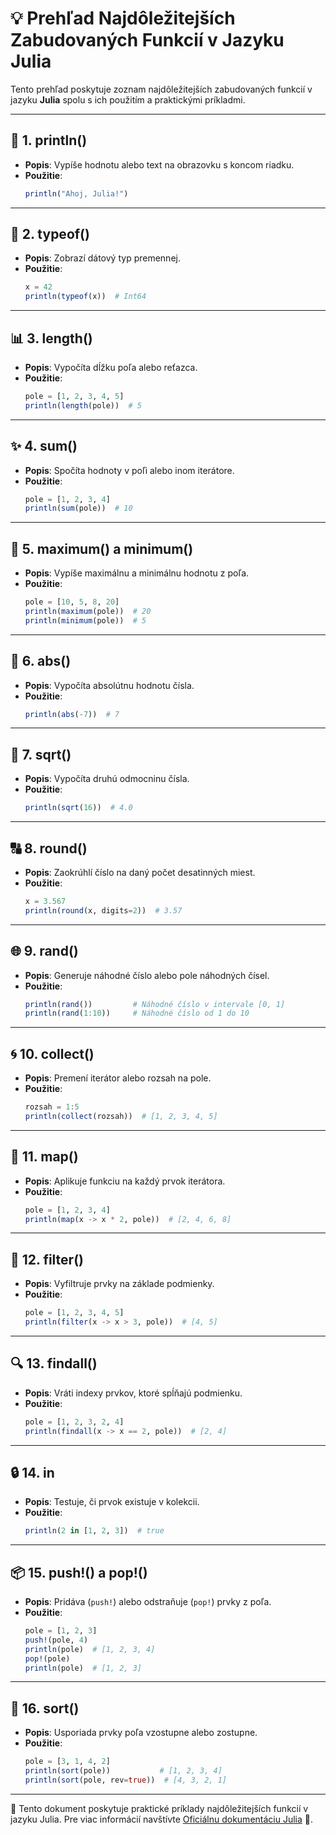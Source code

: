 # 💡 Prehľad Najdôležitejších Zabudovaných Funkcií v Jazyku Julia

Tento prehľad poskytuje zoznam najdôležitejších zabudovaných funkcií v jazyku **Julia** spolu s ich použitím a praktickými príkladmi.

---

## 📅 **1. println()**
- **Popis**: Vypíše hodnotu alebo text na obrazovku s koncom riadku.
- **Použitie**:
  ```julia
  println("Ahoj, Julia!")
  ```

---

## 🔢 **2. typeof()**
- **Popis**: Zobrazí dátový typ premennej.
- **Použitie**:
  ```julia
  x = 42
  println(typeof(x))  # Int64
  ```

---

## 📊 **3. length()**
- **Popis**: Vypočíta dĺžku poľa alebo reťazca.
- **Použitie**:
  ```julia
  pole = [1, 2, 3, 4, 5]
  println(length(pole))  # 5
  ```

---

## ✨ **4. sum()**
- **Popis**: Spočíta hodnoty v poľi alebo inom iterátore.
- **Použitie**:
  ```julia
  pole = [1, 2, 3, 4]
  println(sum(pole))  # 10
  ```

---

## 🌈 **5. maximum() a minimum()**
- **Popis**: Vypíše maximálnu a minimálnu hodnotu z poľa.
- **Použitie**:
  ```julia
  pole = [10, 5, 8, 20]
  println(maximum(pole))  # 20
  println(minimum(pole))  # 5
  ```

---

## 🔄 **6. abs()**
- **Popis**: Vypočíta absolútnu hodnotu čísla.
- **Použitie**:
  ```julia
  println(abs(-7))  # 7
  ```

---

## 📏 **7. sqrt()**
- **Popis**: Vypočíta druhú odmocninu čísla.
- **Použitie**:
  ```julia
  println(sqrt(16))  # 4.0
  ```

---

## 🔠 **8. round()**
- **Popis**: Zaokrúhlí číslo na daný počet desatinných miest.
- **Použitie**:
  ```julia
  x = 3.567
  println(round(x, digits=2))  # 3.57
  ```

---

## 🌐 **9. rand()**
- **Popis**: Generuje náhodné číslo alebo pole náhodných čísel.
- **Použitie**:
  ```julia
  println(rand())         # Náhodné číslo v intervale [0, 1]
  println(rand(1:10))     # Náhodné číslo od 1 do 10
  ```

---

## 🌀 **10. collect()**
- **Popis**: Premení iterátor alebo rozsah na pole.
- **Použitie**:
  ```julia
  rozsah = 1:5
  println(collect(rozsah))  # [1, 2, 3, 4, 5]
  ```

---

## 🔧 **11. map()**
- **Popis**: Aplikuje funkciu na každý prvok iterátora.
- **Použitie**:
  ```julia
  pole = [1, 2, 3, 4]
  println(map(x -> x * 2, pole))  # [2, 4, 6, 8]
  ```

---

## 🍒 **12. filter()**
- **Popis**: Vyfiltruje prvky na základe podmienky.
- **Použitie**:
  ```julia
  pole = [1, 2, 3, 4, 5]
  println(filter(x -> x > 3, pole))  # [4, 5]
  ```

---

## 🔍 **13. findall()**
- **Popis**: Vráti indexy prvkov, ktoré spĺňajú podmienku.
- **Použitie**:
  ```julia
  pole = [1, 2, 3, 2, 4]
  println(findall(x -> x == 2, pole))  # [2, 4]
  ```

---

## 🔒 **14. in**
- **Popis**: Testuje, či prvok existuje v kolekcii.
- **Použitie**:
  ```julia
  println(2 in [1, 2, 3])  # true
  ```

---

## 📦 **15. push!() a pop!()**
- **Popis**: Pridáva (`push!`) alebo odstraňuje (`pop!`) prvky z poľa.
- **Použitie**:
  ```julia
  pole = [1, 2, 3]
  push!(pole, 4)
  println(pole)  # [1, 2, 3, 4]
  pop!(pole)
  println(pole)  # [1, 2, 3]
  ```

---

## 💼 **16. sort()**
- **Popis**: Usporiada prvky poľa vzostupne alebo zostupne.
- **Použitie**:
  ```julia
  pole = [3, 1, 4, 2]
  println(sort(pole))           # [1, 2, 3, 4]
  println(sort(pole, rev=true))  # [4, 3, 2, 1]
  ```

---

🌟 Tento dokument poskytuje praktické príklady najdôležitejších funkcií v jazyku Julia. Pre viac informácií navštívte [Oficiálnu dokumentáciu Julia](https://docs.julialang.org/en/v1/) 📖.

